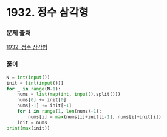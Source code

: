 # 1932. 정수 삼각형


### 문제 출처
[1932. 정수 삼각형](https://www.acmicpc.net/problem/1932)



### 풀이
```python
N = int(input())
init = [int(input())]
for _ in range(N-1):
    nums = list(map(int, input().split()))
    nums[0] += init[0]
    nums[-1] += init[-1]
    for i in range(1, len(nums)-1):
        nums[i] = max(nums[i]+init[i-1], nums[i]+init[i])
    init = nums
print(max(init))

```